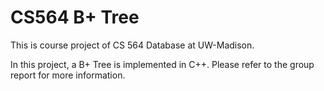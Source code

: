 # CS564 B+ Tree

This is course project of CS 564 Database at UW-Madison.

In this project, a B+ Tree is implemented in C++. Please refer to the group report for more information.

